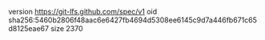 version https://git-lfs.github.com/spec/v1
oid sha256:5460b2806f48aac6e6427fb4694d5308ee6145c9d7a446fb671c65d8125eae67
size 2370

